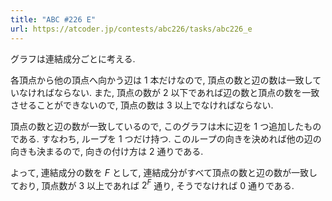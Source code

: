 ```yaml
---
title: "ABC #226 E"
url: https://atcoder.jp/contests/abc226/tasks/abc226_e
---
```

グラフは連結成分ごとに考える.

各頂点から他の頂点へ向かう辺は $1$ 本だけなので, 頂点の数と辺の数は一致していなければならない. また, 頂点の数が $2$ 以下であれば辺の数と頂点の数を一致させることができないので, 頂点の数は $3$ 以上でなければならない.

頂点の数と辺の数が一致しているので, このグラフは木に辺を $1$ つ追加したものである. すなわち, ループを $1$ つだけ持つ. このループの向きを決めれば他の辺の向きも決まるので, 向きの付け方は $2$ 通りである.

よって, 連結成分の数を $F$ として, 連結成分がすべて頂点の数と辺の数が一致しており, 頂点数が $3$ 以上であれば $2^F$ 通り, そうでなければ $0$ 通りである.
